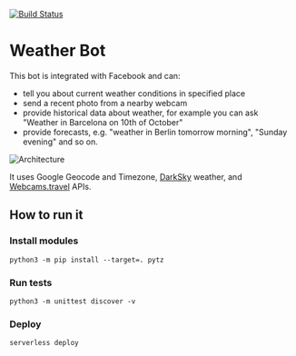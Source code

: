 [![Build Status](https://travis-ci.org/s12v/weather-bot.svg?branch=master)](https://travis-ci.org/s12v/weather-bot)

# Weather Bot

This bot is integrated with Facebook and can: 
 - tell you about current weather conditions in specified place
 - send a recent photo from a nearby webcam
 - provide historical data about weather, for example you can ask "Weather in Barcelona on 10th of October"
 - provide forecasts, e.g. "weather in Berlin tomorrow morning", "Sunday evening" and so on.

![Architecture](https://user-images.githubusercontent.com/1462574/27773400-18ac110e-5f79-11e7-9530-46af85fc304a.png)

It uses Google Geocode and Timezone, [DarkSky](https://darksky.net/dev/) weather, and [Webcams.travel](https://www.webcams.travel/api/) APIs.

## How to run it

### Install modules

```
python3 -m pip install --target=. pytz
```

### Run tests
```
python3 -m unittest discover -v
```

### Deploy

```
serverless deploy
```
